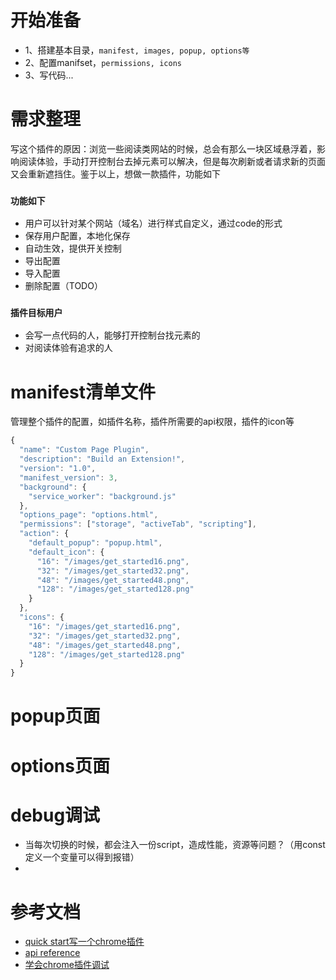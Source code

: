 # 开始准备

  - 1、搭建基本目录，`manifest, images, popup, options等`
  - 2、配置manifset，`permissions, icons`
  - 3、写代码...

# 需求整理

  写这个插件的原因：浏览一些阅读类网站的时候，总会有那么一块区域悬浮着，影响阅读体验，手动打开控制台去掉元素可以解决，但是每次刷新或者请求新的页面又会重新遮挡住。鉴于以上，想做一款插件，功能如下


  ### `功能如下`

  - 用户可以针对某个网站（域名）进行样式自定义，通过code的形式
  - 保存用户配置，本地化保存
  - 自动生效，提供开关控制
  - 导出配置
  - 导入配置
  - 删除配置（TODO）

  ### `插件目标用户`

  - 会写一点代码的人，能够打开控制台找元素的
  - 对阅读体验有追求的人

# manifest清单文件

  管理整个插件的配置，如插件名称，插件所需要的api权限，插件的icon等

  ```js
  {
    "name": "Custom Page Plugin",
    "description": "Build an Extension!",
    "version": "1.0",
    "manifest_version": 3,
    "background": {
      "service_worker": "background.js"
    },
    "options_page": "options.html",
    "permissions": ["storage", "activeTab", "scripting"],
    "action": {
      "default_popup": "popup.html",
      "default_icon": {
        "16": "/images/get_started16.png",
        "32": "/images/get_started32.png",
        "48": "/images/get_started48.png",
        "128": "/images/get_started128.png"
      }
    },
    "icons": {
      "16": "/images/get_started16.png",
      "32": "/images/get_started32.png",
      "48": "/images/get_started48.png",
      "128": "/images/get_started128.png"
    }
  }
  ```

# popup页面

# options页面

# debug调试
  
  - 当每次切换的时候，都会注入一份script，造成性能，资源等问题？（用const定义一个变量可以得到报错）
  - 

# 参考文档

 - [quick start写一个chrome插件](https://developer.chrome.com/docs/extensions/mv3/getstarted/)
 - [api reference](https://developer.chrome.com/docs/extensions/reference/)
 - [学会chrome插件调试](https://blog.spoock.com/2016/04/03/chrome-extension-debugging/)